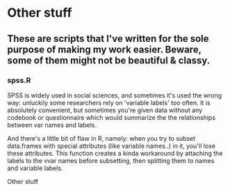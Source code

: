 Other stuff
====
## These are scripts that I've written for the sole purpose of making my work easier. Beware, some of them might not be beautiful & classy.

### spss.R

SPSS is widely used in social sciences, and sometimes it's used the wrong way: unluckily some researchers rely on 'variable labels' too often. It is absolutely convenient, but sometimes you're given data without any codebook or questionnaire which would summarize the the relationships between var names and labels.

And there's a little bit of flaw in R, namely: when you try to subset data.frames with special attributes (like variable names..) in it, you'll lose these attributes. This function creates a kinda workaround by attaching the labels to the vvar names before subsetting, then splitting them to names and variable labels.


Other stuff
